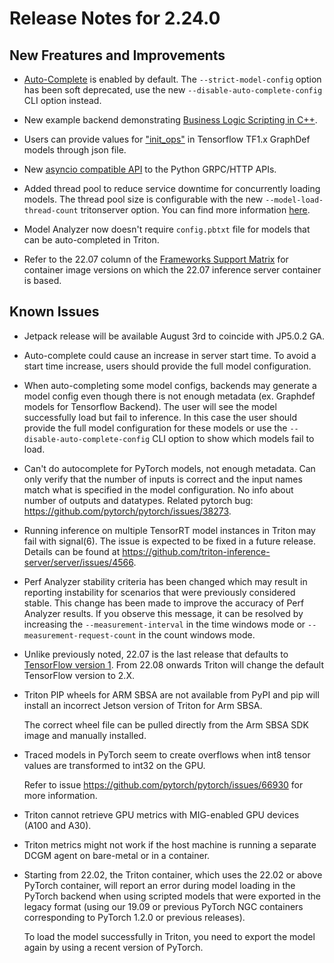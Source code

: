 <!--
# Copyright 2018-2022, NVIDIA CORPORATION & AFFILIATES. All rights reserved.
#
# Redistribution and use in source and binary forms, with or without
# modification, are permitted provided that the following conditions
# are met:
#  * Redistributions of source code must retain the above copyright
#    notice, this list of conditions and the following disclaimer.
#  * Redistributions in binary form must reproduce the above copyright
#    notice, this list of conditions and the following disclaimer in the
#    documentation and/or other materials provided with the distribution.
#  * Neither the name of NVIDIA CORPORATION nor the names of its
#    contributors may be used to endorse or promote products derived
#    from this software without specific prior written permission.
#
# THIS SOFTWARE IS PROVIDED BY THE COPYRIGHT HOLDERS ``AS IS'' AND ANY
# EXPRESS OR IMPLIED WARRANTIES, INCLUDING, BUT NOT LIMITED TO, THE
# IMPLIED WARRANTIES OF MERCHANTABILITY AND FITNESS FOR A PARTICULAR
# PURPOSE ARE DISCLAIMED.  IN NO EVENT SHALL THE COPYRIGHT OWNER OR
# CONTRIBUTORS BE LIABLE FOR ANY DIRECT, INDIRECT, INCIDENTAL, SPECIAL,
# EXEMPLARY, OR CONSEQUENTIAL DAMAGES (INCLUDING, BUT NOT LIMITED TO,
# PROCUREMENT OF SUBSTITUTE GOODS OR SERVICES; LOSS OF USE, DATA, OR
# PROFITS; OR BUSINESS INTERRUPTION) HOWEVER CAUSED AND ON ANY THEORY
# OF LIABILITY, WHETHER IN CONTRACT, STRICT LIABILITY, OR TORT
# (INCLUDING NEGLIGENCE OR OTHERWISE) ARISING IN ANY WAY OUT OF THE USE
# OF THIS SOFTWARE, EVEN IF ADVISED OF THE POSSIBILITY OF SUCH DAMAGE.
-->

# Release Notes for 2.24.0

## New Freatures and Improvements

* [Auto-Complete](https://github.com/triton-inference-server/server/blob/main/docs/model_configuration.md#auto-generated-model-configuration) 
  is enabled by default. The `--strict-model-config` option has been soft 
  deprecated, use the new  `--disable-auto-complete-config` CLI option instead.

* New example backend demonstrating 
  [Business Logic Scripting in C++](https://github.com/triton-inference-server/backend/blob/r22.07/examples/backends/bls/README.md).

* Users can provide values for 
  ["init_ops"](https://github.com/triton-inference-server/tensorflow_backend/tree/r22.07#parameters) 
  in Tensorflow TF1.x GraphDef models through json file.

* New 
  [asyncio compatible API](https://github.com/triton-inference-server/client#python-asyncio-support-beta) 
  to the Python GRPC/HTTP APIs.

* Added  thread pool to reduce service downtime for concurrently loading models. 
  The thread pool size is configurable with the new `--model-load-thread-count`
  tritonserver option. You can find more information 
  [here](https://github.com/triton-inference-server/server/blob/main/docs/model_management.md#concurrently-loading-models). 

* Model Analyzer now doesn't require `config.pbtxt` file for models that can be 
  auto-completed in Triton.

* Refer to the 22.07 column of the 
  [Frameworks Support Matrix](https://docs.nvidia.com/deeplearning/frameworks/support-matrix/index.html) 
  for container image versions on which the 22.07 inference server container is 
  based.

## Known Issues

* Jetpack release will be available August 3rd to coincide with JP5.0.2 GA.

* Auto-complete could cause an increase in server start time. To avoid a start 
  time increase, users should provide the full model configuration.

* When auto-completing some model configs, backends may generate a model config 
  even though there is not enough metadata (ex. Graphdef models for Tensorflow 
  Backend). The user will see the model successfully load but fail to inference.
  In this case the user should provide the full model configuration for these 
  models or use the `--disable-auto-complete-config` CLI option to show which 
  models fail to load.

* Can't do autocomplete for PyTorch models, not enough metadata. Can only verify
  that the number of inputs is correct and the input names match what is 
  specified in the model configuration. No info about number of outputs and 
  datatypes. Related pytorch bug: 
  https://github.com/pytorch/pytorch/issues/38273.

* Running inference on multiple TensorRT model instances in Triton may fail 
  with signal(6). The issue is expected to be fixed in a future release. Details 
  can be found at https://github.com/triton-inference-server/server/issues/4566.

* Perf Analyzer stability criteria has been changed which may result in 
  reporting instability for scenarios that were previously considered stable. 
  This change has been made to improve the accuracy of Perf Analyzer results. 
  If you observe this message, it can be resolved by increasing the 
  `--measurement-interval` in the time windows mode or 
  `--measurement-request-count` in the count windows mode.

* Unlike previously noted, 22.07 is the last release that defaults to 
  [TensorFlow version 1](https://github.com/triton-inference-server/tensorflow_backend/tree/r22.06#--backend-configtensorflowversionint).
  From 22.08 onwards Triton will change the default TensorFlow 
  version to 2.X.

* Triton PIP wheels for ARM SBSA are not available from PyPI and pip will 
  install an incorrect Jetson version of Triton for Arm SBSA. 
  
  The correct wheel file can be pulled directly from the Arm SBSA SDK image and 
  manually installed.

* Traced models in PyTorch seem to create overflows when int8 tensor values are 
  transformed to int32 on the GPU. 
  
  Refer to issue https://github.com/pytorch/pytorch/issues/66930 for more 
  information.

* Triton cannot retrieve GPU metrics with MIG-enabled GPU devices (A100 and A30).

* Triton metrics might not work if the host machine is running a separate DCGM 
  agent on bare-metal or in a container.

* Starting from 22.02, the Triton container, which uses the 22.02 or above 
  PyTorch container, will report an error during model loading in the PyTorch 
  backend when using scripted models that were exported in the legacy format 
  (using our 19.09 or previous PyTorch NGC containers corresponding to 
  PyTorch 1.2.0 or previous releases). 
  
  To load the model successfully in Triton, you need to export the model again 
  by using a recent version of PyTorch.
